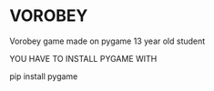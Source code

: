 # VOROBEY
Vorobey game made on pygame 13 year old student

YOU HAVE TO INSTALL PYGAME WITH 

pip install pygame
